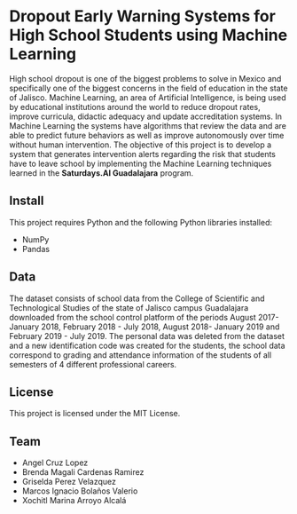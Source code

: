# Dropout Early Warning Systems for High School Students using Machine Learning
High school dropout is one of the biggest problems to solve in Mexico and specifically one of the biggest concerns in the field of education in the state of Jalisco. Machine Learning, an area of ​​Artificial Intelligence, is being used by educational institutions around the world to reduce dropout rates, improve curricula, didactic adequacy and update accreditation systems. In Machine Learning the systems have algorithms that review the data and are able to predict future behaviors as well as improve autonomously over time without human intervention.
The objective of this project is to develop a system that generates intervention alerts regarding the risk that students have to leave school by implementing the Machine Learning techniques learned in the **Saturdays.AI Guadalajara** program.
## Install
This project requires Python and the following Python libraries installed:
- NumPy
- Pandas
## Data
The dataset consists of school data from the College of Scientific and Technological Studies of the state of Jalisco campus Guadalajara downloaded from the school control platform of the periods August 2017- January 2018, February 2018 - July 2018, August 2018- January 2019 and February 2019 - July 2019. The personal data was deleted from the dataset and a new identification code was created for the students, the school data correspond to grading and attendance information of the students of all semesters of 4 different professional careers.
## License
This project is licensed under the MIT License.
## Team
- Angel Cruz Lopez
- Brenda Magali Cardenas Ramirez
- Griselda Perez Velazquez
- Marcos Ignacio Bolaños Valerio
- Xochitl Marina Arroyo Alcalá
